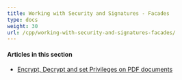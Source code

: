 ```yaml
---
title: Working with Security and Signatures - Facades
type: docs
weight: 30
url: /cpp/working-with-security-and-signatures-facades/
---
```

#### **Articles in this section**

- [Encrypt, Decrypt and set Privileges on PDF documents](/pdf/cpp/encrypt-decrypt-and-set-privileges-on-pdf-documents/)
